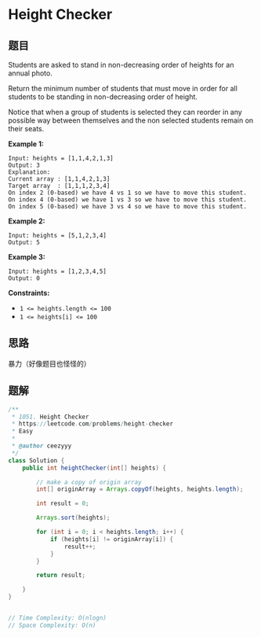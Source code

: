 # Height Checker

## 题目

Students are asked to stand in non-decreasing order of heights for an annual photo.

Return the minimum number of students that must move in order for all students to be standing in non-decreasing order of height.

Notice that when a group of students is selected they can reorder in any possible way between themselves and the non selected students remain on their seats.

 

**Example 1:**

```
Input: heights = [1,1,4,2,1,3]
Output: 3
Explanation: 
Current array : [1,1,4,2,1,3]
Target array  : [1,1,1,2,3,4]
On index 2 (0-based) we have 4 vs 1 so we have to move this student.
On index 4 (0-based) we have 1 vs 3 so we have to move this student.
On index 5 (0-based) we have 3 vs 4 so we have to move this student.
```

**Example 2:**

```
Input: heights = [5,1,2,3,4]
Output: 5
```

**Example 3:**

```
Input: heights = [1,2,3,4,5]
Output: 0
```

 

**Constraints:**

- `1 <= heights.length <= 100`
- `1 <= heights[i] <= 100`



## 思路

暴力（好像题目也怪怪的）



## 题解

```java
/**
 * 1051. Height Checker
 * https://leetcode.com/problems/height-checker
 * Easy
 *
 * @author ceezyyy
 */
class Solution {
    public int heightChecker(int[] heights) {

        // make a copy of origin array
        int[] originArray = Arrays.copyOf(heights, heights.length);

        int result = 0;

        Arrays.sort(heights);

        for (int i = 0; i < heights.length; i++) {
            if (heights[i] != originArray[i]) {
                result++;
            }
        }

        return result;

    }
}


// Time Complexity: O(nlogn)
// Space Complexity: O(n)
```

